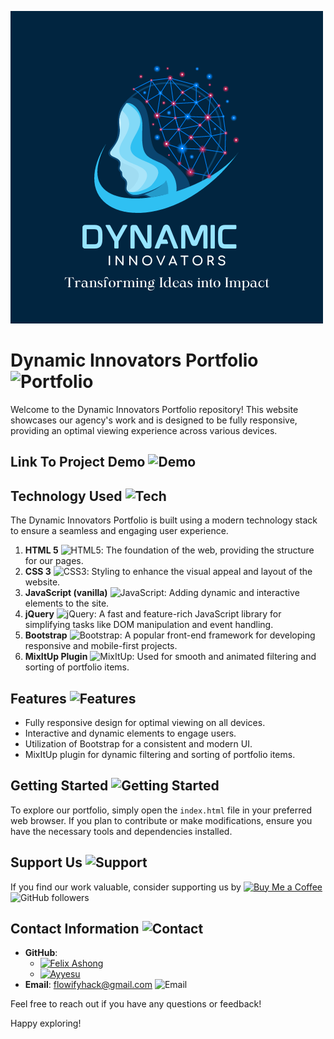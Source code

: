 ![Dynamic Innovators Logo](./asset/image/service_details_sample.png)



# Dynamic Innovators Portfolio ![Portfolio](https://img.shields.io/badge/Portfolio-Explore-brightgreen?style=flat-square)

Welcome to the Dynamic Innovators Portfolio repository! This website showcases our agency's work and is designed to be fully responsive, providing an optimal viewing experience across various devices.

## Link To Project Demo ![![Demo](https://img.shields.io/badge/Demo-View%20Site-blue)](https://dynamic-innovators-portfolio.vercel.app/)

## Technology Used ![Tech](https://img.shields.io/badge/Technology-Used-blueviolet?style=flat-square)

The Dynamic Innovators Portfolio is built using a modern technology stack to ensure a seamless and engaging user experience.

1. **HTML 5** ![HTML5](https://img.shields.io/badge/HTML5-E34F26?style=flat-square&logo=html5&logoColor=white): The foundation of the web, providing the structure for our pages.
2. **CSS 3** ![CSS3](https://img.shields.io/badge/CSS3-1572B6?style=flat-square&logo=css3&logoColor=white): Styling to enhance the visual appeal and layout of the website.
3. **JavaScript (vanilla)** ![JavaScript](https://img.shields.io/badge/JavaScript-F7DF1E?style=flat-square&logo=javascript&logoColor=black): Adding dynamic and interactive elements to the site.
4. **jQuery** ![jQuery](https://img.shields.io/badge/jQuery-0769AD?style=flat-square&logo=jquery&logoColor=white): A fast and feature-rich JavaScript library for simplifying tasks like DOM manipulation and event handling.
5. **Bootstrap** ![Bootstrap](https://img.shields.io/badge/Bootstrap-563D7C?style=flat-square&logo=bootstrap&logoColor=white): A popular front-end framework for developing responsive and mobile-first projects.
6. **MixItUp Plugin** ![MixItUp](https://img.shields.io/badge/MixItUp-00A5E0?style=flat-square&logo=css3&logoColor=white): Used for smooth and animated filtering and sorting of portfolio items.

## Features ![Features](https://img.shields.io/badge/Features-Listed-orange?style=flat-square)

- Fully responsive design for optimal viewing on all devices.
- Interactive and dynamic elements to engage users.
- Utilization of Bootstrap for a consistent and modern UI.
- MixItUp plugin for dynamic filtering and sorting of portfolio items.

## Getting Started ![Getting Started](https://img.shields.io/badge/Getting%20Started-Explore-brightgreen?style=flat-square)

To explore our portfolio, simply open the `index.html` file in your preferred web browser. If you plan to contribute or make modifications, ensure you have the necessary tools and dependencies installed.

## Support Us ![Support](https://img.shields.io/badge/Support%20Us-Buy%20Me%20a%20Coffee-orange?style=flat-square&logo=buy-me-a-coffee)

If you find our work valuable, consider supporting us by [![Buy Me a Coffee](https://img.shields.io/badge/Buy%20Me%20a%20Coffee-Donate-orange?style=flat-square&logo=buy-me-a-coffee)](https://www.buymeacoffee.com/felixashong) ![GitHub followers](https://img.shields.io/github/followers/FelixAshong?style=social)

## Contact Information ![Contact](https://img.shields.io/badge/Contact-Reach%20Out-blue?style=flat-square)

- **GitHub**:
  - [![Felix Ashong](https://img.shields.io/github/followers/FelixAshong?style=social&logo=github)](https://github.com/FelixAshong)
  - [![Ayyesu](https://img.shields.io/github/followers/ayyesu?style=social&logo=github)](https://github.com/ayyesu)
- **Email**: <flowifyhack@gmail.com> ![Email](https://img.shields.io/badge/Email-Contact%20Us-red?style=flat-square)

Feel free to reach out if you have any questions or feedback!

Happy exploring!
